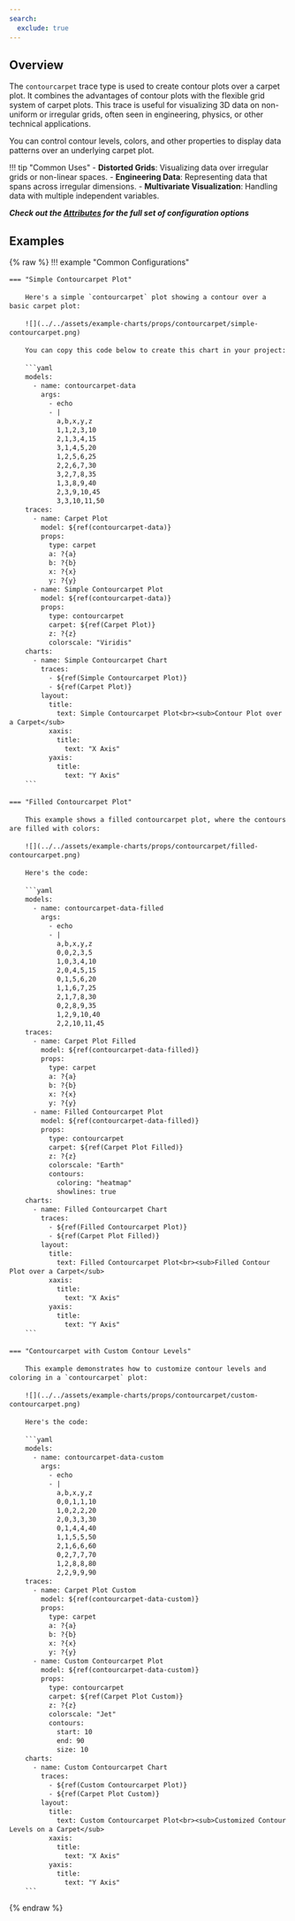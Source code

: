 ```yaml
---
search:
  exclude: true
---
```

<!--start-->
## Overview

The `contourcarpet` trace type is used to create contour plots over a carpet plot. It combines the advantages of contour plots with the flexible grid system of carpet plots. This trace is useful for visualizing 3D data on non-uniform or irregular grids, often seen in engineering, physics, or other technical applications.

You can control contour levels, colors, and other properties to display data patterns over an underlying carpet plot.

!!! tip "Common Uses"
    - **Distorted Grids**: Visualizing data over irregular grids or non-linear spaces.
    - **Engineering Data**: Representing data that spans across irregular dimensions.
    - **Multivariate Visualization**: Handling data with multiple independent variables.

_**Check out the [Attributes](../configuration/Trace/Props/ContourCarpet/#attributes) for the full set of configuration options**_

## Examples

{% raw %}
!!! example "Common Configurations"

    === "Simple Contourcarpet Plot"

        Here's a simple `contourcarpet` plot showing a contour over a basic carpet plot:

        ![](../../assets/example-charts/props/contourcarpet/simple-contourcarpet.png)

        You can copy this code below to create this chart in your project:

        ```yaml
        models:
          - name: contourcarpet-data
            args:
              - echo
              - |
                a,b,x,y,z
                1,1,2,3,10
                2,1,3,4,15
                3,1,4,5,20
                1,2,5,6,25
                2,2,6,7,30
                3,2,7,8,35
                1,3,8,9,40
                2,3,9,10,45
                3,3,10,11,50
        traces:
          - name: Carpet Plot
            model: ${ref(contourcarpet-data)}
            props:
              type: carpet
              a: ?{a}
              b: ?{b}
              x: ?{x}
              y: ?{y}
          - name: Simple Contourcarpet Plot
            model: ${ref(contourcarpet-data)}
            props:
              type: contourcarpet
              carpet: ${ref(Carpet Plot)}
              z: ?{z}
              colorscale: "Viridis"
        charts:
          - name: Simple Contourcarpet Chart
            traces:
              - ${ref(Simple Contourcarpet Plot)}
              - ${ref(Carpet Plot)}
            layout:
              title:
                text: Simple Contourcarpet Plot<br><sub>Contour Plot over a Carpet</sub>
              xaxis:
                title:
                  text: "X Axis"
              yaxis:
                title:
                  text: "Y Axis"
        ```

    === "Filled Contourcarpet Plot"

        This example shows a filled contourcarpet plot, where the contours are filled with colors:

        ![](../../assets/example-charts/props/contourcarpet/filled-contourcarpet.png)

        Here's the code:

        ```yaml
        models:
          - name: contourcarpet-data-filled
            args:
              - echo
              - |
                a,b,x,y,z
                0,0,2,3,5
                1,0,3,4,10
                2,0,4,5,15
                0,1,5,6,20
                1,1,6,7,25
                2,1,7,8,30
                0,2,8,9,35
                1,2,9,10,40
                2,2,10,11,45
        traces:
          - name: Carpet Plot Filled
            model: ${ref(contourcarpet-data-filled)}
            props:
              type: carpet
              a: ?{a}
              b: ?{b}
              x: ?{x}
              y: ?{y}
          - name: Filled Contourcarpet Plot
            model: ${ref(contourcarpet-data-filled)}
            props:
              type: contourcarpet
              carpet: ${ref(Carpet Plot Filled)}
              z: ?{z}
              colorscale: "Earth"
              contours:
                coloring: "heatmap"
                showlines: true
        charts:
          - name: Filled Contourcarpet Chart
            traces:
              - ${ref(Filled Contourcarpet Plot)}
              - ${ref(Carpet Plot Filled)}
            layout:
              title:
                text: Filled Contourcarpet Plot<br><sub>Filled Contour Plot over a Carpet</sub>
              xaxis:
                title:
                  text: "X Axis"
              yaxis:
                title:
                  text: "Y Axis"
        ```

    === "Contourcarpet with Custom Contour Levels"

        This example demonstrates how to customize contour levels and coloring in a `contourcarpet` plot:

        ![](../../assets/example-charts/props/contourcarpet/custom-contourcarpet.png)

        Here's the code:

        ```yaml
        models:
          - name: contourcarpet-data-custom
            args:
              - echo
              - |
                a,b,x,y,z
                0,0,1,1,10
                1,0,2,2,20
                2,0,3,3,30
                0,1,4,4,40
                1,1,5,5,50
                2,1,6,6,60
                0,2,7,7,70
                1,2,8,8,80
                2,2,9,9,90
        traces:
          - name: Carpet Plot Custom
            model: ${ref(contourcarpet-data-custom)}
            props:
              type: carpet
              a: ?{a}
              b: ?{b}
              x: ?{x}
              y: ?{y}
          - name: Custom Contourcarpet Plot
            model: ${ref(contourcarpet-data-custom)}
            props:
              type: contourcarpet
              carpet: ${ref(Carpet Plot Custom)}
              z: ?{z}
              colorscale: "Jet"
              contours:
                start: 10
                end: 90
                size: 10
        charts:
          - name: Custom Contourcarpet Chart
            traces:
              - ${ref(Custom Contourcarpet Plot)}
              - ${ref(Carpet Plot Custom)}
            layout:
              title:
                text: Custom Contourcarpet Plot<br><sub>Customized Contour Levels on a Carpet</sub>
              xaxis:
                title:
                  text: "X Axis"
              yaxis:
                title:
                  text: "Y Axis"
        ```

{% endraw %}
<!--end-->